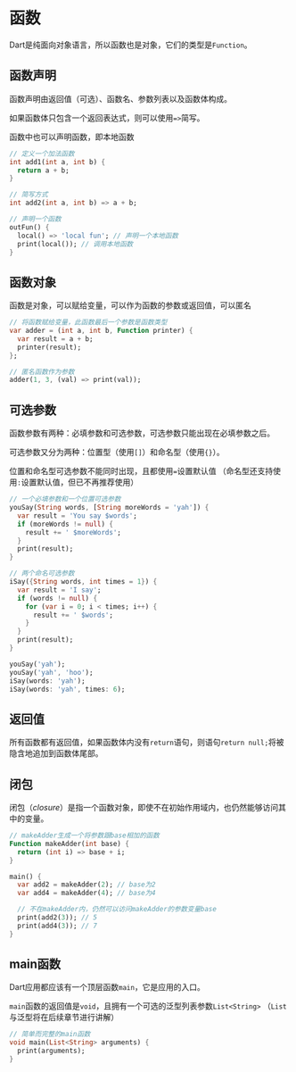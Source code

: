 # 函数

Dart是纯面向对象语言，所以函数也是对象，它们的类型是`Function`。

## 函数声明

函数声明由返回值（可选）、函数名、参数列表以及函数体构成。

如果函数体只包含一个返回表达式，则可以使用`=>`简写。

函数中也可以声明函数，即本地函数

```dart
// 定义一个加法函数
int add1(int a, int b) {
  return a + b;
}

// 简写方式
int add2(int a, int b) => a + b;

// 声明一个函数
outFun() {
  local() => 'local fun'; // 声明一个本地函数
  print(local()); // 调用本地函数
}
```

## 函数对象

函数是对象，可以赋给变量，可以作为函数的参数或返回值，可以匿名

```dart
// 将函数赋给变量，此函数最后一个参数是函数类型
var adder = (int a, int b, Function printer) {
  var result = a + b;
  printer(result);
};

// 匿名函数作为参数
adder(1, 3, (val) => print(val));
```

## 可选参数

函数参数有两种：必填参数和可选参数，可选参数只能出现在必填参数之后。

可选参数又分为两种：位置型（使用`[]`）和命名型（使用`{}`）。

位置和命名型可选参数不能同时出现，且都使用`=`设置默认值 （命名型还支持使用`:`设置默认值，但已不再推荐使用）

```dart
// 一个必填参数和一个位置可选参数
youSay(String words, [String moreWords = 'yah']) {
  var result = 'You say $words';
  if (moreWords != null) {
    result += ' $moreWords';
  }
  print(result);
}

// 两个命名可选参数
iSay({String words, int times = 1}) {
  var result = 'I say';
  if (words != null) {
    for (var i = 0; i < times; i++) {
      result += ' $words';
    }
  }
  print(result);
}

youSay('yah');
youSay('yah', 'hoo');
iSay(words: 'yah');
iSay(words: 'yah', times: 6);
```

## 返回值

所有函数都有返回值，如果函数体内没有`return`语句，则语句`return null;`将被隐含地追加到函数体尾部。

## 闭包

闭包（_closure_）是指一个函数对象，即使不在初始作用域内，也仍然能够访问其中的变量。

```dart
// makeAdder生成一个将参数跟base相加的函数
Function makeAdder(int base) {
  return (int i) => base + i;
}

main() {
  var add2 = makeAdder(2); // base为2
  var add4 = makeAdder(4); // base为4

  // 不在makeAdder内，仍然可以访问makeAdder的参数变量base
  print(add2(3)); // 5
  print(add4(3)); // 7
}
```

## main函数

Dart应用都应该有一个顶层函数`main`，它是应用的入口。

`main`函数的返回值是`void`，且拥有一个可选的泛型列表参数`List<String>` （`List`与泛型将在后续章节进行讲解）

```dart
// 简单而完整的main函数
void main(List<String> arguments) {
  print(arguments);
}
```



